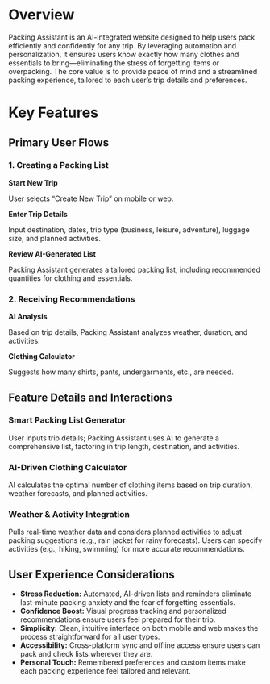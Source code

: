 # Overview

Packing Assistant is an AI-integrated website designed to help users pack efficiently and confidently for any trip. By leveraging automation and personalization, it ensures users know exactly how many clothes and essentials to bring—eliminating the stress of forgetting items or overpacking. The core value is to provide peace of mind and a streamlined packing experience, tailored to each user’s trip details and preferences.


# Key Features

## Primary User Flows

### 1. Creating a Packing List

**Start New Trip**

User selects “Create New Trip” on mobile or web.

**Enter Trip Details**

Input destination, dates, trip type (business, leisure, adventure), luggage size, and planned activities.

**Review AI-Generated List**

Packing Assistant generates a tailored packing list, including recommended quantities for clothing and essentials.


### 2. Receiving Recommendations

**AI Analysis**

Based on trip details, Packing Assistant analyzes weather, duration, and activities.

**Clothing Calculator**

Suggests how many shirts, pants, undergarments, etc., are needed.


## Feature Details and Interactions

### Smart Packing List Generator

User inputs trip details; Packing Assistant uses AI to generate a comprehensive list, factoring in trip length, destination, and activities.

### AI-Driven Clothing Calculator

AI calculates the optimal number of clothing items based on trip duration, weather forecasts, and planned activities.

### Weather & Activity Integration

Pulls real-time weather data and considers planned activities to adjust packing suggestions (e.g., rain jacket for rainy forecasts). Users can specify activities (e.g., hiking, swimming) for more accurate recommendations.


## User Experience Considerations

- **Stress Reduction:** Automated, AI-driven lists and reminders eliminate last-minute packing anxiety and the fear of forgetting essentials.
- **Confidence Boost:** Visual progress tracking and personalized recommendations ensure users feel prepared for their trip.
- **Simplicity:** Clean, intuitive interface on both mobile and web makes the process straightforward for all user types.
- **Accessibility:** Cross-platform sync and offline access ensure users can pack and check lists wherever they are.
- **Personal Touch:** Remembered preferences and custom items make each packing experience feel tailored and relevant.

